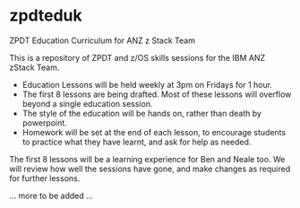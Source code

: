 # zpdteduk
ZPDT Education Curriculum for ANZ z Stack Team

This is a repository of ZPDT and z/OS skills sessions for the IBM ANZ zStack Team.

* Education Lessons will be held weekly at 3pm on Fridays for 1 hour.
* The first 8 lessons are being drafted. Most of these lessons will overflow beyond a single education session.
* The style of the education will be hands on, rather than death by powerpoint.
* Homework will be set at the end of each lesson, to encourage students to practice what they have learnt, and ask for help as needed.


The first 8 lessons will be a learning experience for Ben and Neale too. We will review how well the sessions have gone, and make changes as required for further lessons.


... more to be added ...
